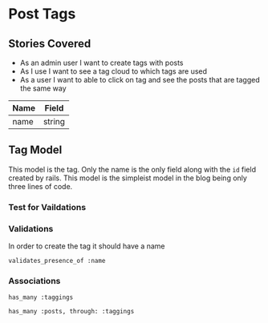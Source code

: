 # Post Tags

## Stories Covered
* As an admin user I want to create tags with posts
* As I use I want to see a tag cloud to which tags are used
* As a user I want to able to click on tag and see the posts that are tagged the same way

| Name        | Field    |
|-------------|----------|
| name        | string   |

## Tag Model
This model is the tag. Only the name is the only field along with the `id` field created by rails. This model is the simpleist model in the blog being only three lines of code.

### Test for Vaildations


### Validations

In order to create the tag it should have a name

	validates_presence_of :name

### Associations

	has_many :taggings

	has_many :posts, through: :taggings
